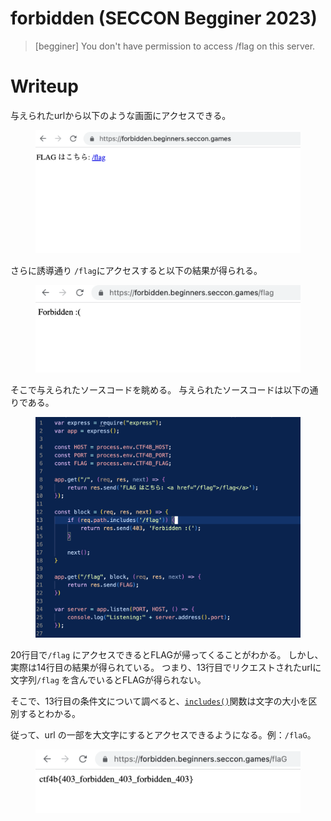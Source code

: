 # forbidden (SECCON Begginer 2023)

> [begginer]
> You don't have permission to access /flag on this server.

# Writeup
与えられたurlから以下のような画面にアクセスできる。
<figure><img src="../assets/home.png" alt=""><figcaption></figcaption></figure>

さらに誘導通り `/flag`にアクセスすると以下の結果が得られる。
<figure><img src="../assets/flag_forbidden.png" alt=""><figcation></figcaption></figure>

そこで与えられたソースコードを眺める。
与えられたソースコードは以下の通りである。
<figure><img src="../assets/sourcecode.png" alt=""><figcaption></figcaption></figure>

20行目で`/flag` にアクセスできるとFLAGが帰ってくることがわかる。
しかし、実際は14行目の結果が得られている。
つまり、13行目でリクエストされたurlに文字列`/flag` を含んでいるとFLAGが得られない。

そこで、13行目の条件文について調べると、[`includes()`](https://developer.mozilla.org/ja/docs/Web/JavaScript/Reference/Global_Objects/String/includes)関数は文字の大小を区別するとわかる。

従って、url の一部を大文字にするとアクセスできるようになる。例：`/flaG`。
<figure><img src="../assets/flag.png" >